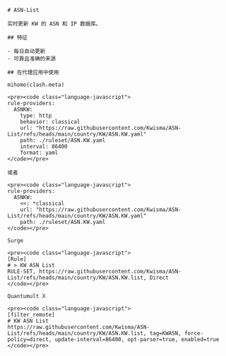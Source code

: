 
    # ASN-List
    
    实时更新 KW 的 ASN 和 IP 数据库。
    
    ## 特征
    
    - 每日自动更新
    - 可靠且准确的来源
    
    ## 在代理应用中使用
    
    mihomo(clash.meta)
   
    <pre><code class="language-javascript">
    rule-providers:
      ASNKW:
        type: http
        behavior: classical
        url: "https://raw.githubusercontent.com/Kwisma/ASN-List/refs/heads/main/country/KW/ASN.KW.yaml"
        path: ./ruleset/ASN.KW.yaml
        interval: 86400
        format: yaml
    </code></pre>

    或者

    <pre><code class="language-javascript">
    rule-providers:
      ASNKW:
        <<: *classical
        url: "https://raw.githubusercontent.com/Kwisma/ASN-List/refs/heads/main/country/KW/ASN.KW.yaml"
        path: ./ruleset/ASN.KW.yaml
    </code></pre>
    
    Surge
    
    <pre><code class="language-javascript">
    [Rule]
    # > KW ASN List
    RULE-SET, https://raw.githubusercontent.com/Kwisma/ASN-List/refs/heads/main/country/KW/ASN.KW.list, Direct
    </code></pre>
    
    Quantumult X
    
    <pre><code class="language-javascript">
    [filter_remote]
    # KW ASN List
    https://raw.githubusercontent.com/Kwisma/ASN-List/refs/heads/main/country/KW/ASN.KW.list, tag=KWASN, force-policy=direct, update-interval=86400, opt-parser=true, enabled=true
    </code></pre>
    